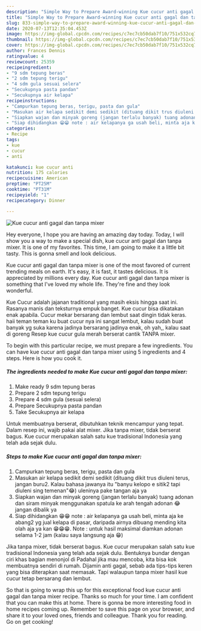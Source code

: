 ```yaml
---
description: "Simple Way to Prepare Award-winning Kue cucur anti gagal dan tanpa mixer"
title: "Simple Way to Prepare Award-winning Kue cucur anti gagal dan tanpa mixer"
slug: 833-simple-way-to-prepare-award-winning-kue-cucur-anti-gagal-dan-tanpa-mixer
date: 2020-07-13T12:35:04.453Z
image: https://img-global.cpcdn.com/recipes/c7ec7cb50dab7f10/751x532cq70/kue-cucur-anti-gagal-dan-tanpa-mixer-foto-resep-utama.jpg
thumbnail: https://img-global.cpcdn.com/recipes/c7ec7cb50dab7f10/751x532cq70/kue-cucur-anti-gagal-dan-tanpa-mixer-foto-resep-utama.jpg
cover: https://img-global.cpcdn.com/recipes/c7ec7cb50dab7f10/751x532cq70/kue-cucur-anti-gagal-dan-tanpa-mixer-foto-resep-utama.jpg
author: Frances Dennis
ratingvalue: 4
reviewcount: 25359
recipeingredient:
- "9 sdm tepung beras"
- "2 sdm tepung terigu"
- "4 sdm gula sesuai selera"
- "Secukupnya pasta pandan"
- "Secukupnya air kelapa"
recipeinstructions:
- "Campurkan tepung beras, terigu, pasta dan gula"
- "Masukan air kelapa sedikit demi sedikit (dituang dikit trus diuleni terus, jangan buru2. Kalau bahasa jawanya itu &#34;banyu kelopo e sitik2 tapi diuleni sing temenan&#34;😂) uleninya pake tangan aja ya"
- "Siapkan wajan dan minyak goreng (jangan terlalu banyak) tuang adonan dan siram minyak menggunakan spatula ke arah tengah adonan 😂 jangan dibalik ya"
- "Siap dihidangkan 😁😁 note : air kelapanya ga usah beli, minta aja ke abang2 yg jual kelapa di pasar, daripada airnya dibuang mending kita olah aja ya kan 😁😁😁. Note : untuk hasil maksimal diamkan adonan selama 1-2 jam (kalau saya langsung aja 😁)"
categories:
- Recipe
tags:
- kue
- cucur
- anti

katakunci: kue cucur anti 
nutrition: 175 calories
recipecuisine: American
preptime: "PT25M"
cooktime: "PT31M"
recipeyield: "1"
recipecategory: Dinner

---
```



![Kue cucur anti gagal dan tanpa mixer](https://img-global.cpcdn.com/recipes/c7ec7cb50dab7f10/751x532cq70/kue-cucur-anti-gagal-dan-tanpa-mixer-foto-resep-utama.jpg)

Hey everyone, I hope you are having an amazing day today. Today, I will show you a way to make a special dish, kue cucur anti gagal dan tanpa mixer. It is one of my favorites. This time, I am going to make it a little bit tasty. This is gonna smell and look delicious.

Kue cucur anti gagal dan tanpa mixer is one of the most favored of current trending meals on earth. It's easy, it is fast, it tastes delicious. It is appreciated by millions every day. Kue cucur anti gagal dan tanpa mixer is something that I've loved my whole life. They're fine and they look wonderful.

Kue Cucur adalah jajanan traditional yang masih eksis hingga saat ini. Rasanya manis dan teksturnya empuk banget. Kue cucur bisa dikatakan enak apabila. Cucur mekar bersarang dan lembut saat dingin tidak keras. haii teman teman ku buat cucur nya ini sangat lembut, kalau sudah buat banyak yg suka karena jadinya bersarang jadinya enak, oh yah,, kalau saat di goreng Resep kue cucur gula merah berserat cantik TANPA mixer.


To begin with this particular recipe, we must prepare a few ingredients. You can have kue cucur anti gagal dan tanpa mixer using 5 ingredients and 4 steps. Here is how you cook it.

<!--inarticleads1-->

##### The ingredients needed to make Kue cucur anti gagal dan tanpa mixer:

1. Make ready 9 sdm tepung beras
1. Prepare 2 sdm tepung terigu
1. Prepare 4 sdm gula (sesuai selera)
1. Prepare Secukupnya pasta pandan
1. Take Secukupnya air kelapa


Untuk membuatnya berserat, dibutuhkan teknik mencampur yang tepat. Dalam resep ini, wajib pakai alat mixer. Jika tanpa mixer, tidak berserat bagus. Kue cucur merupakan salah satu kue tradisional Indonesia yang telah ada sejak dulu. 

<!--inarticleads2-->

##### Steps to make Kue cucur anti gagal dan tanpa mixer:

1. Campurkan tepung beras, terigu, pasta dan gula
1. Masukan air kelapa sedikit demi sedikit (dituang dikit trus diuleni terus, jangan buru2. Kalau bahasa jawanya itu &#34;banyu kelopo e sitik2 tapi diuleni sing temenan&#34;😂) uleninya pake tangan aja ya
1. Siapkan wajan dan minyak goreng (jangan terlalu banyak) tuang adonan dan siram minyak menggunakan spatula ke arah tengah adonan 😂 jangan dibalik ya
1. Siap dihidangkan 😁😁 note : air kelapanya ga usah beli, minta aja ke abang2 yg jual kelapa di pasar, daripada airnya dibuang mending kita olah aja ya kan 😁😁😁. Note : untuk hasil maksimal diamkan adonan selama 1-2 jam (kalau saya langsung aja 😁)


Jika tanpa mixer, tidak berserat bagus. Kue cucur merupakan salah satu kue tradisional Indonesia yang telah ada sejak dulu. Bentuknya bundar dengan ciri khas bagian menonjol di Padahal jika mau mencoba, kita bisa kok membuatnya sendiri di rumah. Dijamin anti gagal, sebab ada tips-tips keren yang bisa diterapkan saat memasak. Tapi walaupun tanpa mixer hasil kue cucur tetap bersarang dan lembut. 

So that is going to wrap this up for this exceptional food kue cucur anti gagal dan tanpa mixer recipe. Thanks so much for your time. I am confident that you can make this at home. There is gonna be more interesting food in home recipes coming up. Remember to save this page on your browser, and share it to your loved ones, friends and colleague. Thank you for reading. Go on get cooking!
